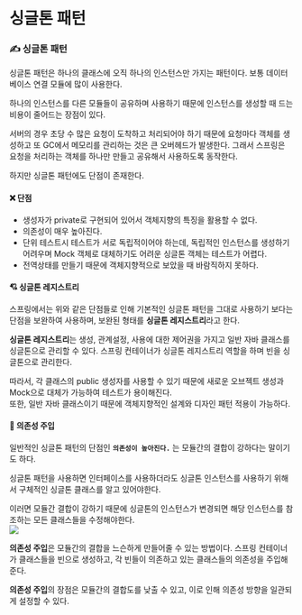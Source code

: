 # 싱글톤 패턴

### ✍ 싱글톤 패턴 <a href="#undefined" id="undefined"></a>

싱글톤 패턴은 하나의 클래스에 오직 하나의 인스턴스만 가지는 패턴이다. 보통 데이터베이스 연결 모듈에 많이 사용한다.

하나의 인스턴스를 다른 모듈들이 공유하며 사용하기 때문에 인스턴스를 생성할 때 드는 비용이 줄어드는 장점이 있다.

서버의 경우 초당 수 많은 요청이 도착하고 처리되어야 하기 때문에 요청마다 객체를 생성하고 또 GC에서 메모리를 관리하는 것은 큰 오버헤드가 발생한다. 그래서 스프링은 요청을 처리하는 객체를 하나만 만들고 공유해서 사용하도록 동작한다.

하지만 싱글톤 패턴에도 단점이 존재한다.

#### ❌ 단점 <a href="#undefined" id="undefined"></a>

* 생성자가 private로 구현되어 있어서 객체지향의 특징을 활용할 수 없다.
* 의존성이 매우 높아진다.
* 단위 테스트시 테스트가 서로 독립적이어야 하는데, 독립적인 인스턴스를 생성하기 어려우며 Mock 객체로 대체하기도 어려운 싱글톤 객체는 테스트가 어렵다.
* 전역상태를 만들기 때문에 객체지향적으로 보았을 때 바람직하지 못하다.

#### 💘 싱글톤 레지스트리 <a href="#undefined" id="undefined"></a>

스프링에서는 위와 같은 단점들로 인해 기본적인 싱글톤 패턴을 그대로 사용하기 보다는 단점을 보완하여 사용하며, 보완된 형태를 **싱글톤 레지스트리**라고 한다.

**싱글톤 레지스트리**는 생성, 관계설정, 사용에 대한 제어권을 가지고 일반 자바 클래스를 싱글톤으로 관리할 수 있다. 스프링 컨테이너가 싱글톤 레지스트리 역할을 하며 빈을 싱글톤으로 관리한다.

따라서, 각 클래스의 public 생성자를 사용할 수 있기 때문에 새로운 오브젝트 생성과 Mock으로 대체가 가능하여 테스트가 용이해진다.\
또한, 일반 자바 클래스이기 때문에 객체지향적인 설계와 디자인 패턴 적용이 가능하다.

#### 💠 의존성 주입 <a href="#undefined" id="undefined"></a>

일반적인 싱글톤 패턴의 단점인 **`의존성이 높아진다.`** 는 모듈간의 결합이 강하다는 말이기도 하다.

싱글톤 패턴을 사용하면 인터페이스를 사용하더라도 싱글톤 인스턴스를 사용하기 위해서 구체적인 싱글톤 클래스를 알고 있어야한다.

이러면 모듈간 결합이 강하기 때문에 싱글톤의 인스턴스가 변경되면 해당 인스턴스를 참조하는 모든 클래스들을 수정해야한다.\
![](https://velog.velcdn.com/images/van1164/post/aadde34e-0cda-452f-86b7-93dda3d61a54/image.png)

**의존성 주입**은 모듈간의 결합을 느슨하게 만들어줄 수 있는 방법이다. 스프링 컨테이너가 클래스들을 빈으로 생성하고, 각 빈들이 의존하고 있는 클래스들의 의존성을 주입해준다.

**의존성 주입**의 장점은 모듈간의 결합도를 낮출 수 있고, 이로 인해 의존성 방향을 일관되게 설정할 수 있다.
